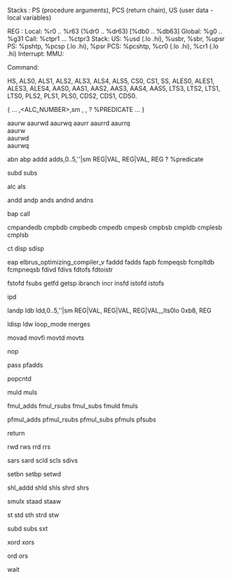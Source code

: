 Stacks : PS (procedure arguments), PCS (return chain), US (user data - local variables)

REG :
    Local: %r0 .. %r63 (%dr0 .. %dr63) [%db0 .. %db63]
    Global: %g0 .. %g31
    Call: %ctpr1 ... %ctpr3
    Stack: 
        US: %usd (.lo .hi), %usbr, %sbr, %upsr
        PS: %pshtp, %pcsp (.lo .hi), %psr
        PCS: %pcshtp, %cr0 (.lo .hi), %cr1 (.lo .hi)
    Interrupt: 
    MMU:

Command:

HS, ALS0, ALS1, ALS2, ALS3, ALS4,
ALS5, CS0, CS1, SS, ALES0, ALES1, ALES3, ALES4, AAS0, AAS1, AAS2,
AAS3, AAS4, AAS5, LTS3, LTS2, LTS1, LTS0, PLS2, PLS1, PLS0, CDS2,
CDS1, CDS0.

{
    ...
    <Subcommand>,<ALC_NUMBER>,sm  <SOURCE>, <SOURCE>, <DESTINATION> ? %PREDICATE
    ...
}

aaurw
aaurwd
aaurwq
aaurr
aaurrd
aaurrq       
aaurw        
aaurwd       
aaurwq       

abn
abp
addd
adds,0..5,''|sm   REG|VAL, REG|VAL, REG ? %predicate

subd
subs

alc
als


andd
andp
ands
andnd
andns

bap
call

cmpandedb
cmpbdb
cmpbedb
cmpedb
cmpesb
cmpbsb
cmpldb
cmplesb
cmplsb

ct
disp
sdisp


eap
elbrus_optimizing_compiler_v
faddd
fadds
fapb
fcmpeqsb
fcmpltdb
fcmpneqsb
fdivd
fdivs
fdtofs
fdtoistr

fstofd
fsubs
getfd
getsp
ibranch
incr
insfd
istofd
istofs

ipd

landp
ldb
ldd,0..5,''|sm	REG|VAL, REG|VAL, REG|VAL,_lts0lo 0xb8, REG

ldisp
ldw
loop_mode
merges


movad
movfi
movtd
movts

nop

pass
pfadds

popcntd

muld
muls

fmul_adds
fmul_rsubs
fmul_subs
fmuld
fmuls

pfmul_adds
pfmul_rsubs
pfmul_subs
pfmuls
pfsubs

return

rwd
rws
rrd
rrs

sars
sard
scld
scls
sdivs

setbn
setbp
setwd

shl_addd
shld
shls
shrd
shrs

smulx
staad
staaw

st
std
sth
strd
stw

subd
subs
sxt

xord 
xors

ord
ors

wait